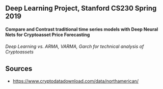 ## Deep Learning Project, Stanford CS230 Spring 2019

#### Compare and Contrast traditional time series models with Deep Neural Nets for Cryptoasset Price Forecasting

###### Deep Learning vs. ARMA, VARMA, Garch for technical analysis of Cryptoassets

## Sources

- https://www.cryptodatadownload.com/data/northamerican/
